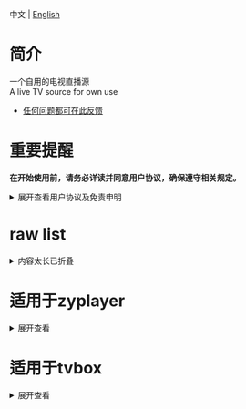 中文 | [English](README_en.md)

# 简介
一个自用的电视直播源  
A live TV source for own use  
- <a href="https://github.com/tunjinyu/M3U/issues" target="_blank">任何问题都可在此反馈</a>  
# 重要提醒
**在开始使用前，请务必详读并同意用户协议，确保遵守相关规定。**

<details>
  
<summary>展开查看用户协议及免责申明</summary>
  
在浏览此项目之前，请仔细阅读和理解以下声明：
  
1. 若你不同意本声明的任何内容，请您立即停止，一旦开始使用，则表示你同意了。
2. 本项目仅供个人学习、研究和技术交流使用，禁止用于商业用途，若不小心下载了相关文件，请于24小时内删除。
3. 本项目所有内容均来自互联网，包括但不限于视频网站、媒体分享站点等。本项目无法控制这些资源的合法性、准确性、完整性或可用性，因此不对资源内容的真实性、合法性或适用性负责。
4. 由于数据源为用户自行制作，我们在此特别提醒，视频或弹幕中可能出现的任何第三方广告、产品推广信息等相关内容，均系用户行为自发植入。请您在体验过程中保持警惕，对这类信息的真实性及合法性进行自主甄别，如用户遇诈骗因此产生的损失，本平台不承担任何责任。
5. 使用这些数据时可能面临法律风险，如因此导致的法律责任，用户应自行承担。
6. 本项目不对任何内容负责，包括但不限于媒体资源的准确性、版权合规性、完整性、安全性和可用性。对于任何因使用本软件导致的损失、损害或法律纠纷，不承担任何责任。
7. 使用时必须遵守相关法律法规，禁止任何违反法律法规的活动，包括但不限于制作、上传、传播、存储任何违法、侵权等内容。如您违反相关法律法规，需自行承担法律责任。
8. 本免责声明适用于所有用户。

</details>

# raw list

<details>
  
<summary>内容太长已折叠</summary>
  
CCTV-ipv4 
```bash
https://raw.githubusercontent.com/tunjinyu/M3U/main/%E7%B1%BB/1.CCTV-4.txt
```
CCTV-ipv6 
```bash
https://raw.githubusercontent.com/tunjinyu/M3U/main/%E7%B1%BB/2.CCTV-6.txt
```
卫视-ipv4 
```bash
https://raw.githubusercontent.com/tunjinyu/M3U/main/%E7%B1%BB/3.%E5%8D%AB%E8%A7%86-4.txt
```
卫视-ipv6 
```bash
https://raw.githubusercontent.com/tunjinyu/M3U/main/%E7%B1%BB/4.%E5%8D%AB%E8%A7%86-6.txt
```
NewTv-ipv4 
```bash
https://raw.githubusercontent.com/tunjinyu/M3U/main/%E7%B1%BB/5.NewTv-4.txt
```
NewTv-ipv6 
```bash
https://raw.githubusercontent.com/tunjinyu/M3U/main/%E7%B1%BB/6.NewTv-6.txt
```
Bestv-ipv4 
```bash
https://raw.githubusercontent.com/tunjinyu/M3U/main/%E7%B1%BB/7.Bestv-4.txt
```
地方台-all 
```bash
https://raw.githubusercontent.com/tunjinyu/M3U/main/%E7%B1%BB/8.%E5%9C%B0%E6%96%B9%E5%8F%B0-46.txt
```
other 
```bash
https://raw.githubusercontent.com/tunjinyu/M3U/main/%E7%B1%BB/9.other.txt
```
其他-ipv4 
```bash
https://raw.githubusercontent.com/tunjinyu/M3U/main/%E7%B1%BB/10.%E5%85%B6%E4%BB%96-4.txt
```
其他-ipv6 
```bash
https://raw.githubusercontent.com/tunjinyu/M3U/main/%E7%B1%BB/11.%E5%85%B6%E4%BB%96-6.txt
```
Radio 
```bash
https://raw.githubusercontent.com/tunjinyu/M3U/main/%E7%B1%BB/12.Radio.txt
```
咪咕 
```bash
https://raw.githubusercontent.com/tunjinyu/M3U/main/%E7%B1%BB/13.%E5%92%AA%E5%92%95-46.txt
```
未知 
```bash
https://raw.githubusercontent.com/tunjinyu/M3U/main/%E7%B1%BB/14.%E6%9C%AA%E7%9F%A5-46.txt
```
港澳台 
```bash
https://raw.githubusercontent.com/tunjinyu/M3U/main/%E7%B1%BB/15.%E6%B4%9B%E6%9D%89%E7%9F%B6148.txt
```
购物 
```bash
https://raw.githubusercontent.com/tunjinyu/M3U/main/%E7%B1%BB/16.%E8%B4%AD%E7%89%A9-46.txt
```
IHOT 
```bash
https://raw.githubusercontent.com/tunjinyu/M3U/main/%E7%B1%BB/IHOT.txt
```

</details>

# 适用于zyplayer

<details>
  
<summary>展开查看</summary>

lei-zyplayer.json
```bash
https://raw.githubusercontent.com/tunjinyu/M3U/main/json/lei-zyplayer.json
```
lei-zyplayer-jiasu.json
```bash
https://gitdl.cn/https://raw.githubusercontent.com/tunjinyu/M3U/main/json/lei-zyplayer-jiasu.json
```
CCTV-ipv4 
```bash
https://raw.githubusercontent.com/tunjinyu/M3U/main/%E7%B1%BB_zyplayer/1.CCTV-4.txt
```
CCTV-ipv6 
```bash
https://raw.githubusercontent.com/tunjinyu/M3U/main/%E7%B1%BB_zyplayer/2.CCTV-6.txt
```
卫视-ipv4 
```bash
https://raw.githubusercontent.com/tunjinyu/M3U/main/%E7%B1%BB_zyplayer/3.%E5%8D%AB%E8%A7%86-4.txt
```
卫视-ipv6 
```bash
https://raw.githubusercontent.com/tunjinyu/M3U/main/%E7%B1%BB_zyplayer/4.%E5%8D%AB%E8%A7%86-6.txt
```
NewTv-ipv4 
```bash
https://raw.githubusercontent.com/tunjinyu/M3U/main/%E7%B1%BB_zyplayer/5.NewTv-4.txt
```
NewTv-ipv6 
```bash
https://raw.githubusercontent.com/tunjinyu/M3U/main/%E7%B1%BB_zyplayer/6.NewTv-6.txt
```
Bestv-ipv4 
```bash
https://raw.githubusercontent.com/tunjinyu/M3U/main/%E7%B1%BB_zyplayer/7.Bestv-4.txt
```
地方台-all 
```bash
https://raw.githubusercontent.com/tunjinyu/M3U/main/%E7%B1%BB_zyplayer/8.%E5%9C%B0%E6%96%B9%E5%8F%B0-46.txt
```
other 
```bash
https://raw.githubusercontent.com/tunjinyu/M3U/main/%E7%B1%BB_zyplayer/9.other.txt
```
其他-ipv4 
```bash
https://raw.githubusercontent.com/tunjinyu/M3U/main/%E7%B1%BB_zyplayer/10.%E5%85%B6%E4%BB%96-4.txt
```
其他-ipv6 
```bash
https://raw.githubusercontent.com/tunjinyu/M3U/main/%E7%B1%BB_zyplayer/11.%E5%85%B6%E4%BB%96-6.txt
```
Radio 
```bash
https://raw.githubusercontent.com/tunjinyu/M3U/main/%E7%B1%BB_zyplayer/12.Radio.txt
```
咪咕 
```bash
https://raw.githubusercontent.com/tunjinyu/M3U/main/%E7%B1%BB_zyplayer/13.%E5%92%AA%E5%92%95-46.txt
```
未知 
```bash
https://raw.githubusercontent.com/tunjinyu/M3U/main/%E7%B1%BB_zyplayer/14.%E6%9C%AA%E7%9F%A5-46.txt
```
港澳台 
```bash
https://raw.githubusercontent.com/tunjinyu/M3U/main/%E7%B1%BB_zyplayer/15.%E6%B4%9B%E6%9D%89%E7%9F%B6148.txt
```
购物 
```bash
https://raw.githubusercontent.com/tunjinyu/M3U/main/%E7%B1%BB_zyplayer/16.%E8%B4%AD%E7%89%A9-46.txt
```
IHOT 
```bash
https://raw.githubusercontent.com/tunjinyu/M3U/main/%E7%B1%BB_zyplayer/IHOT.txt
```

</details>

# 适用于tvbox

<details>
  
<summary>展开查看</summary>

lei-tvbox.txt
```bash
https://raw.githubusercontent.com/tunjinyu/M3U/main/json/lei-tvbox.txt
```
lei-tvbox.txt 加速
```bash
https://gitdl.cn/https://raw.githubusercontent.com/tunjinyu/M3U/main/json/lei-tvbox.txt
```

</details>
